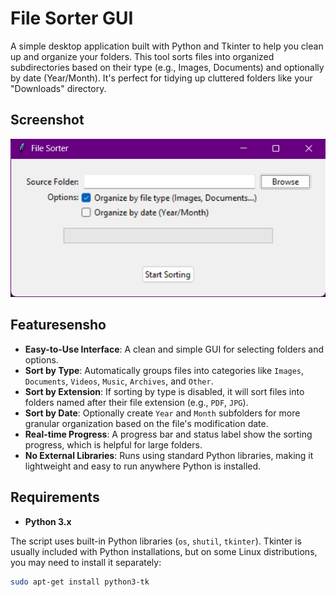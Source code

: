 # File Sorter GUI

A simple desktop application built with Python and Tkinter to help you clean up and organize your folders. This tool sorts files into organized subdirectories based on their type (e.g., Images, Documents) and optionally by date (Year/Month). It's perfect for tidying up cluttered folders like your "Downloads" directory.

## Screenshot

![Screenshot of the File Sorter GUI](screenshot.png)
## Featuresensho

-   **Easy-to-Use Interface**: A clean and simple GUI for selecting folders and options.
-   **Sort by Type**: Automatically groups files into categories like `Images`, `Documents`, `Videos`, `Music`, `Archives`, and `Other`.
-   **Sort by Extension**: If sorting by type is disabled, it will sort files into folders named after their file extension (e.g., `PDF`, `JPG`).
-   **Sort by Date**: Optionally create `Year` and `Month` subfolders for more granular organization based on the file's modification date.
-   **Real-time Progress**: A progress bar and status label show the sorting progress, which is helpful for large folders.
-   **No External Libraries**: Runs using standard Python libraries, making it lightweight and easy to run anywhere Python is installed.

## Requirements

-   **Python 3.x**

The script uses built-in Python libraries (`os`, `shutil`, `tkinter`). Tkinter is usually included with Python installations, but on some Linux distributions, you may need to install it separately:
```bash
sudo apt-get install python3-tk